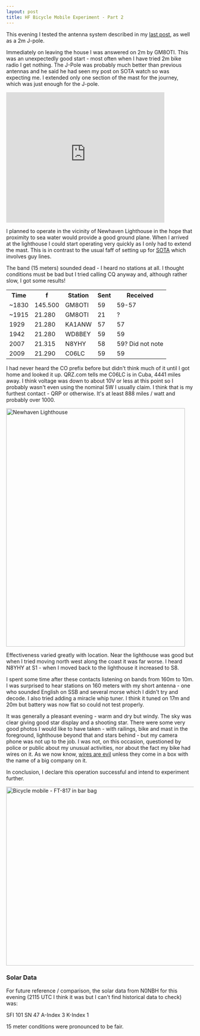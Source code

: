 ```yaml
---
layout: post
title: HF Bicycle Mobile Experiment - Part 2
---
```


This evening I tested the antenna system described in my <a
href="/blog/2011/03/19/HF-Bicycle-Mobile-Experiment-Part-1.html">last
post</a>, as well as a 2m J-pole.

Immediately on leaving the house I was answered on 2m by GM8OTI. This
was an unexpectedly good start - most often when I have tried 2m bike
radio I get nothing. The J-Pole was probably much better than previous
antennas and he said he had seen my post on SOTA watch so was
expecting me. I extended only one section of the mast for the journey,
which was just enough for the J-pole.


<iframe style="" width="425" height="350" frameborder="0"
scrolling="no" marginheight="0" marginwidth="0"
src="http://maps.google.co.uk/maps?f=q&amp;source=s_q&amp;hl=en&amp;geocode=&amp;q=&amp;sll=55.982293,-3.196529&amp;sspn=0.000407,0.00121&amp;gl=uk&amp;ie=UTF8&amp;t=h&amp;ll=55.982313,-3.196528&amp;spn=0.000263,0.00057&amp;z=20&amp;output=embed"></iframe>

I planned to operate in the vicinity of Newhaven Lighthouse in the
hope that proximity to sea water would provide a good ground
plane. When I arrived at the lighthouse I could start operating very
quickly as I only had to extend the mast. This is in contrast to the
usual faff of setting up for <a href="/sota">SOTA</a> which involves guy lines.

The band (15 meters) sounded dead - I heard no stations at all. I
thought conditions must be bad but I tried calling CQ anyway and,
although rather slow, I got some results!

<table>
<tr><th>Time</th> <th>f</th> <th>Station</th><th>Sent</th> <th>Received</th></tr>
<tr><td>~1830</td> <td>145.500</td> <td>GM8OTI</td> <td>59</td> <td>59-57</td></tr>
<tr><td>~1915</td> <td>21.280</td>  <td>GM8OTI</td> <td>21</td> <td>?</td></tr>
<tr><td>1929</td>  <td>21.280</td>  <td>KA1ANW</td> <td>57</td> <td>57</td> </tr>
<tr><td>1942</td>  <td>21.280</td>  <td>WD8BEY</td> <td>59</td> <td>59</td></tr>
<tr><td>2007</td>  <td>21.315</td>  <td>N8YHY</td>  <td>58</td> <td>59? Did not note</td></tr>
<tr><td>2009</td>  <td>21.290</td>  <td>C06LC</td>  <td>59</td> <td>59</td></tr>
</table>

I had never heard the CO prefix before but didn't think much of it
until I got home and looked it up. QRZ.com tells me C06LC is in Cuba,
4441 miles away. I think voltage was down to about 10V or less at this
point so I probably wasn't even using the nominal 5W I usually
claim. I think that is my furthest contact - QRP or otherwise. It's at
least 888 miles / watt and probably over 1000.

<img class="centre"
src="http://farm6.static.flickr.com/5016/5548844826_fa0f65df1a_z.jpg"
width="480" height="640" alt="Newhaven Lighthouse" title="Newhaven
Lighthouse" />

Effectiveness varied greatly with location. Near the lighthouse
was good but when I tried moving north west along the coast it was far
worse. I heard N8YHY at S1 - when I moved back to the lighthouse it
increased to S8.

I spent some time after these contacts listening on bands from 160m to
10m. I was surprised to hear stations on 160 meters with my short
antenna - one who sounded English on SSB and several morse which I
didn't try and decode. I also tried adding a miracle whip tuner. I
think it tuned on 17m and 20m but battery was now flat so could not
test properly.

It was generally a pleasant evening - warm and dry but windy. The sky
was clear giving good star display and a shooting star. There were
some very good photos I would like to have taken - with railings, bike
and mast in the foreground, lighthouse beyond that and stars behind -
but my camera phone was not up to the job. I was not, on this
occasion, questioned by police or public about my unusual activities,
nor about the fact my bike had wires on it. As we now know, <a
href="http://www.boston.com/news/globe/city_region/breaking_news/2007/09/mit_student_arr.html">wires
are evil</a> unless they come in a box with the name of a big company
on it.

In conclusion, I declare this operation successful and intend to
experiment further.

<div class="centre"> 
<img src="http://farm6.static.flickr.com/5103/5548844604_b085b8452f_z.jpg"
width="640" height="480" alt="Bicycle mobile - FT-817 in bar bag"
title="The clock is on GMT + 1 (local time was GMT)" />
</div>

<h3>Solar Data</h3> For future reference / comparison, the solar data
from N0NBH for this evening (2115 UTC I think it was but I can't find
historical data to check) was:

SFI 101
SN 47
A-Index 3
K-Index 1

15 meter conditions were pronounced to be fair.